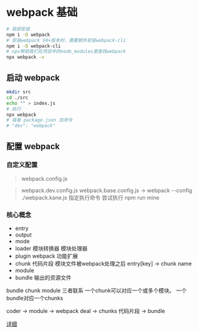 # webpack 基础

```bash
# 局部安装
npm i -D webpack
# 安装webpack V4+版本时，需要额外安装webpack-cli
npm i -D webpack-cli
# npx帮助我们在项⽬中的node_modules⾥查找webpack
npx webpack -v
```

## 启动 webpack
```bash
mkdir src
cd ./src
echo "" > index.js
# 执行
npx webpack
# 或者 package.json 加命令
# "dev": "webpack"
```

## 配置 webpack

### 自定义配置

> webpack.config.js

> webpack.dev.config.js webpack.base.config.js -> webpack --config ./webpack.kane.js 指定执行命令 
> 尝试执行 npm run mine

### 核心概念
- entry
- output
- mode
- loader 模块转换器 模块处理器
- plugin webpack 功能扩展
- chunk  代码片段 模块文件被webpack处理之后 entry[key] -> chunk name
- module
- bundle 输出的资源文件

bundle chunk module 三者联系
一个chunk可以对应一个或多个模块。
一个bundle对应一个chunks

coder -> module -> webpack deal -> chunks 代码片段 -> bundle 


[详细](./webpack.config.js)